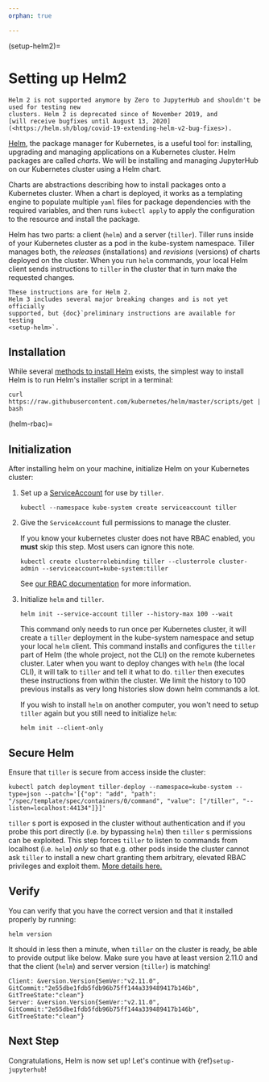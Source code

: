 ```yaml
---
orphan: true

---
```


(setup-helm2)=

# Setting up Helm2

```{warning}
Helm 2 is not supported anymore by Zero to JupyterHub and shouldn't be used for testing new
clusters. Helm 2 is deprecated since of November 2019, and
[will receive bugfixes until August 13, 2020](<https://helm.sh/blog/covid-19-extending-helm-v2-bug-fixes>).
```

[Helm](<https://helm.sh/>), the package manager for Kubernetes, is a useful tool
for: installing, upgrading and managing applications on a Kubernetes cluster.
Helm packages are called *charts*.
We will be installing and managing JupyterHub on
our Kubernetes cluster using a Helm chart.

Charts are abstractions describing how to install packages onto a Kubernetes
cluster. When a chart is deployed, it works as a templating engine to populate
multiple `yaml` files for package dependencies with the required variables, and
then runs `kubectl apply` to apply the configuration to the resource and install
the package.

Helm has two parts: a client (`helm`) and a server (`tiller`). Tiller runs
inside of your Kubernetes cluster as a pod in the kube-system namespace. Tiller
manages both, the *releases* (installations) and *revisions* (versions) of charts deployed
on the cluster. When you run `helm` commands, your local Helm client sends
instructions to `tiller` in the cluster that in turn make the requested changes.

```{note}
These instructions are for Helm 2.
Helm 3 includes several major breaking changes and is not yet officially
supported, but {doc}`preliminary instructions are available for testing
<setup-helm>`.
```

## Installation

While several [methods to install Helm](<https://v2.helm.sh/docs/using_helm/#installing-helm>) exists, the
simplest way to install Helm is to run Helm's installer script in a terminal:

```
curl https://raw.githubusercontent.com/kubernetes/helm/master/scripts/get | bash
```

(helm-rbac)=

## Initialization

After installing helm on your machine, initialize Helm on your Kubernetes
cluster:

1. Set up a [ServiceAccount](<https://kubernetes.io/docs/tasks/configure-pod-container/configure-service-account/>)
   for use by `tiller`.

   ```
   kubectl --namespace kube-system create serviceaccount tiller
   ```
2. Give the `ServiceAccount` full permissions to manage the cluster.

   If you know your kubernetes cluster does not have RBAC enabled, you **must** skip this step.
   Most users can ignore this note.

   ```
   kubectl create clusterrolebinding tiller --clusterrole cluster-admin --serviceaccount=kube-system:tiller
   ```

   See [our RBAC documentation](<../administrator/security.html#use-role-based-access-control-rbac>) for more information.
3. Initialize `helm` and `tiller`.

   ```
   helm init --service-account tiller --history-max 100 --wait
   ```

   This command only needs to run once per Kubernetes cluster, it will create a
   `tiller` deployment in the kube-system namespace and setup your local `helm`
   client.
   This command installs and configures the `tiller` part of Helm (the whole
   project, not the CLI) on the remote kubernetes cluster. Later when you want
   to deploy changes with `helm` (the local CLI), it will talk to `tiller`
   and tell it what to do. `tiller` then executes these instructions from
   within the cluster.
   We limit the history to 100 previous installs as very long histories slow
   down helm commands a lot.

   If you wish to install `helm` on another computer, you won't need to setup
   `tiller` again but you still need to initialize `helm`:

   ```
   helm init --client-only
   ```

## Secure Helm

Ensure that `tiller` is secure from access inside the cluster:

```
kubectl patch deployment tiller-deploy --namespace=kube-system --type=json --patch='[{"op": "add", "path": "/spec/template/spec/containers/0/command", "value": ["/tiller", "--listen=localhost:44134"]}]'
```

`tiller` s port is exposed in the cluster without authentication and if you probe
this port directly (i.e. by bypassing `helm`) then `tiller` s permissions can be
exploited. This step forces `tiller` to listen to commands from localhost (i.e.
`helm`) *only* so that e.g. other pods inside the cluster cannot ask `tiller` to
install a new chart granting them arbitrary, elevated RBAC privileges and exploit
them. [More details here.](<https://engineering.bitnami.com/articles/helm-security.html>)

## Verify

You can verify that you have the correct version and that it installed properly
by running:

```
helm version
```

It should in less then a minute, when `tiller` on the cluster is ready, be able
to provide output like below. Make sure you have at least version 2.11.0 and that
the client (`helm`) and server version (`tiller`) is matching!

```
Client: &version.Version{SemVer:"v2.11.0", GitCommit:"2e55dbe1fdb5fdb96b75ff144a339489417b146b", GitTreeState:"clean"}
Server: &version.Version{SemVer:"v2.11.0", GitCommit:"2e55dbe1fdb5fdb96b75ff144a339489417b146b", GitTreeState:"clean"}
```

## Next Step

Congratulations, Helm is now set up! Let's continue with {ref}`setup-jupyterhub`!
